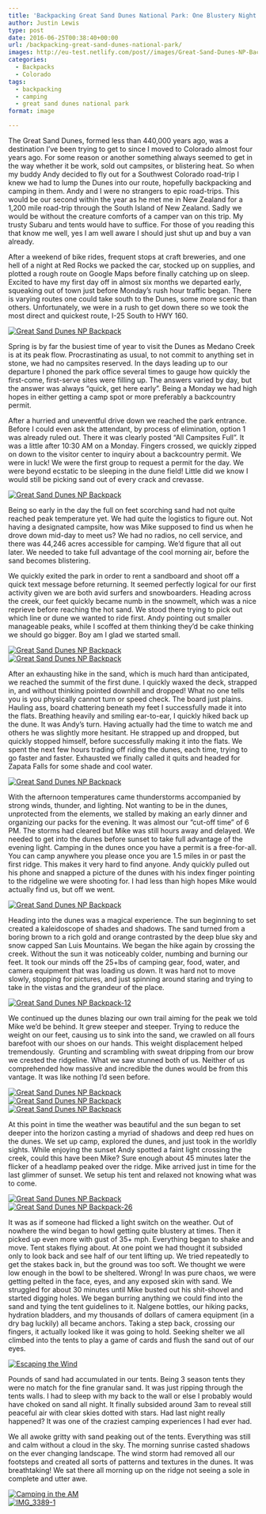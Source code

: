 ```yaml
---
title: 'Backpacking Great Sand Dunes National Park: One Blustery Night'
author: Justin Lewis
type: post
date: 2016-06-25T00:38:40+00:00
url: /backpacking-great-sand-dunes-national-park/
images: http://eu-test.netlify.com/post//images/Great-Sand-Dunes-NP-Backpack-5-e1476585939654.jpg
categories:
  - Backpacks
  - Colorado
tags:
  - backpacking
  - camping
  - great sand dunes national park
format: image

---
```

The Great Sand Dunes, formed less than 440,000 years ago, was a destination I’ve been trying to get to since I moved to Colorado almost four years ago. For some reason or another something always seemed to get in the way whether it be work, sold out campsites, or blistering heat. So when my buddy Andy decided to fly out for a Southwest Colorado road-trip I knew we had to lump the Dunes into our route, hopefully backpacking and camping in them. Andy and I were no strangers to epic road-trips. This would be our second within the year as he met me in New Zealand for a 1,200 mile road-trip through the South Island of New Zealand. Sadly we would be without the creature comforts of a camper van on this trip. My trusty Subaru and tents would have to suffice. For those of you reading this that know me well, yes I am well aware I should just shut up and buy a van already.

After a weekend of bike rides, frequent stops at craft breweries, and one hell of a night at Red Rocks we packed the car, stocked up on supplies, and plotted a rough route on Google Maps before finally catching up on sleep. Excited to have my first day off in almost six months we departed early, squeaking out of town just before Monday’s rush hour traffic began. There is varying routes one could take south to the Dunes, some more scenic than others. Unfortunately, we were in a rush to get down there so we took the most direct and quickest route, I-25 South to HWY 160. 

<div class="ngg-gallery-singlepic-image " style="">
  <a href="http://www.elevationupgrade.com/wp-content/gallery/Great%20Sand%20Dunes/Great-Sand-Dunes-NP-Backpack-1.jpg"
		     title=""
             data-src="http://www.elevationupgrade.com/wp-content/gallery/Great%20Sand%20Dunes/Great-Sand-Dunes-NP-Backpack-1.jpg"
             data-thumbnail="http://www.elevationupgrade.com/wp-content/gallery/Great%20Sand%20Dunes/thumbs/thumbs_Great-Sand-Dunes-NP-Backpack-1.jpg"
             data-image-id="270"
             data-title="Great Sand Dunes NP Backpack"
             data-description=""
             target='_self'
             class="ngg-fancybox" rel="50986c631e2e2519c7bbc477332fa94b"> <img class="ngg-singlepic"
             src="http://www.elevationupgrade.com/wp-content/gallery/Great%20Sand%20Dunes/dynamic/Great-Sand-Dunes-NP-Backpack-1.jpg-nggid03270-ngg0dyn-0x0x100-00f0w010c010r110f110r010t010.jpg"
             alt="Great Sand Dunes NP Backpack"
             title="Great Sand Dunes NP Backpack"
 /> </a>
</div>

<!--more-->

Spring is by far the busiest time of year to visit the Dunes as Medano Creek is at its peak flow. Procrastinating as usual, to not commit to anything set in stone, we had no campsites reserved. In the days leading up to our departure I phoned the park office several times to gauge how quickly the first-come, first-serve sites were filling up. The answers varied by day, but the answer was always “quick, get here early”. Being a Monday we had high hopes in either getting a camp spot or more preferably a backcountry permit.

After a hurried and uneventful drive down we reached the park entrance. Before I could even ask the attendant, by process of elimination, option 1 was already ruled out. There it was clearly posted “All Campsites Full”. It was a little after 10:30 AM on a Monday. Fingers crossed, we quickly zipped on down to the visitor center to inquiry about a backcountry permit. We were in luck! We were the first group to request a permit for the day. We were beyond ecstatic to be sleeping in the dune field! Little did we know I would still be picking sand out of every crack and crevasse. 

<div class="ngg-gallery-singlepic-image " style="">
  <a href="http://www.elevationupgrade.com/wp-content/gallery/Great%20Sand%20Dunes/Great-Sand-Dunes-NP-Backpack-2.jpg"
		     title=""
             data-src="http://www.elevationupgrade.com/wp-content/gallery/Great%20Sand%20Dunes/Great-Sand-Dunes-NP-Backpack-2.jpg"
             data-thumbnail="http://www.elevationupgrade.com/wp-content/gallery/Great%20Sand%20Dunes/thumbs/thumbs_Great-Sand-Dunes-NP-Backpack-2.jpg"
             data-image-id="271"
             data-title="Great Sand Dunes NP Backpack"
             data-description=""
             target='_self'
             class="ngg-fancybox" rel="4b6ba6ee0441ad24eec2da082200495c"> <img class="ngg-singlepic"
             src="http://www.elevationupgrade.com/wp-content/gallery/Great%20Sand%20Dunes/dynamic/Great-Sand-Dunes-NP-Backpack-2.jpg-nggid03271-ngg0dyn-0x0x100-00f0w010c010r110f110r010t010.jpg"
             alt="Great Sand Dunes NP Backpack"
             title="Great Sand Dunes NP Backpack"
 /> </a>
</div>

Being so early in the day the full on feet scorching sand had not quite reached peak temperature yet. We had quite the logistics to figure out. Not having a designated campsite, how was Mike supposed to find us when he drove down mid-day to meet us? We had no radios, no cell service, and there was 44,246 acres accessible for camping. We’d figure that all out later. We needed to take full advantage of the cool morning air, before the sand becomes blistering.

We quickly exited the park in order to rent a sandboard and shoot off a quick text message before returning. It seemed perfectly logical for our first activity given we are both avid surfers and snowboarders. Heading across the creek, our feet quickly became numb in the snowmelt, which was a nice reprieve before reaching the hot sand. We stood there trying to pick out which line or dune we wanted to ride first. Andy pointing out smaller manageable peaks, while I scoffed at them thinking they’d be cake thinking we should go bigger. Boy am I glad we started small. 

<div class="ngg-gallery-singlepic-image " style="">
  <a href="http://www.elevationupgrade.com/wp-content/gallery/Great%20Sand%20Dunes/Great-Sand-Dunes-NP-Backpack-9.jpg"
		     title=""
             data-src="http://www.elevationupgrade.com/wp-content/gallery/Great%20Sand%20Dunes/Great-Sand-Dunes-NP-Backpack-9.jpg"
             data-thumbnail="http://www.elevationupgrade.com/wp-content/gallery/Great%20Sand%20Dunes/thumbs/thumbs_Great-Sand-Dunes-NP-Backpack-9.jpg"
             data-image-id="274"
             data-title="Great Sand Dunes NP Backpack"
             data-description=""
             target='_self'
             class="ngg-fancybox" rel="1f98c81d8ff63faab55d70334ab8bf18"> <img class="ngg-singlepic"
             src="http://www.elevationupgrade.com/wp-content/gallery/Great%20Sand%20Dunes/dynamic/Great-Sand-Dunes-NP-Backpack-9.jpg-nggid03274-ngg0dyn-0x0x100-00f0w010c010r110f110r010t010.jpg"
             alt="Great Sand Dunes NP Backpack"
             title="Great Sand Dunes NP Backpack"
 /> </a>
</div>

<div class="ngg-gallery-singlepic-image " style="">
  <a href="http://www.elevationupgrade.com/wp-content/gallery/Great%20Sand%20Dunes/Great-Sand-Dunes-NP-Backpack-3.jpg"
		     title=""
             data-src="http://www.elevationupgrade.com/wp-content/gallery/Great%20Sand%20Dunes/Great-Sand-Dunes-NP-Backpack-3.jpg"
             data-thumbnail="http://www.elevationupgrade.com/wp-content/gallery/Great%20Sand%20Dunes/thumbs/thumbs_Great-Sand-Dunes-NP-Backpack-3.jpg"
             data-image-id="272"
             data-title="Great Sand Dunes NP Backpack"
             data-description=""
             target='_self'
             class="ngg-fancybox" rel="673c5c97a6817a719e8de51309331dcc"> <img class="ngg-singlepic"
             src="http://www.elevationupgrade.com/wp-content/gallery/Great%20Sand%20Dunes/dynamic/Great-Sand-Dunes-NP-Backpack-3.jpg-nggid03272-ngg0dyn-0x0x100-00f0w010c010r110f110r010t010.jpg"
             alt="Great Sand Dunes NP Backpack"
             title="Great Sand Dunes NP Backpack"
 /> </a>
</div>

After an exhausting hike in the sand, which is much hard than anticipated, we reached the summit of the first dune. I quickly waxed the deck, strapped in, and without thinking pointed downhill and dropped! What no one tells you is you physically cannot turn or speed check. The board just plains. Hauling ass, board chattering beneath my feet I successfully made it into the flats. Breathing heavily and smiling ear-to-ear, I quickly hiked back up the dune. It was Andy’s turn. Having actually had the time to watch me and others he was slightly more hesitant. He strapped up and dropped, but quickly stopped himself, before successfully making it into the flats. We spent the next few hours trading off riding the dunes, each time, trying to go faster and faster. Exhausted we finally called it quits and headed for Zapata Falls for some shade and cool water. 

<div class="ngg-gallery-singlepic-image " style="">
  <a href="http://www.elevationupgrade.com/wp-content/gallery/Great%20Sand%20Dunes/Great-Sand-Dunes-NP-Backpack-11.jpg"
		     title=""
             data-src="http://www.elevationupgrade.com/wp-content/gallery/Great%20Sand%20Dunes/Great-Sand-Dunes-NP-Backpack-11.jpg"
             data-thumbnail="http://www.elevationupgrade.com/wp-content/gallery/Great%20Sand%20Dunes/thumbs/thumbs_Great-Sand-Dunes-NP-Backpack-11.jpg"
             data-image-id="275"
             data-title="Great Sand Dunes NP Backpack"
             data-description=""
             target='_self'
             class="ngg-fancybox" rel="5227403bb6f6aa15a393e0f1c620977f"> <img class="ngg-singlepic"
             src="http://www.elevationupgrade.com/wp-content/gallery/Great%20Sand%20Dunes/dynamic/Great-Sand-Dunes-NP-Backpack-11.jpg-nggid03275-ngg0dyn-0x0x100-00f0w010c010r110f110r010t010.jpg"
             alt="Great Sand Dunes NP Backpack"
             title="Great Sand Dunes NP Backpack"
 /> </a>
</div>

With the afternoon temperatures came thunderstorms accompanied by strong winds, thunder, and lighting. Not wanting to be in the dunes, unprotected from the elements, we stalled by making an early dinner and organizing our packs for the evening. It was almost our “cut-off time” of 6 PM. The storms had cleared but Mike was still hours away and delayed. We needed to get into the dunes before sunset to take full advantage of the evening light. Camping in the dunes once you have a permit is a free-for-all. You can camp anywhere you please once you are 1.5 miles in or past the first ridge. This makes it very hard to find anyone. Andy quickly pulled out his phone and snapped a picture of the dunes with his index finger pointing to the ridgeline we were shooting for. I had less than high hopes Mike would actually find us, but off we went. 

<div class="ngg-gallery-singlepic-image " style="">
  <a href="http://www.elevationupgrade.com/wp-content/gallery/Great%20Sand%20Dunes/Great-Sand-Dunes-NP-Backpack-13.jpg"
		     title=""
             data-src="http://www.elevationupgrade.com/wp-content/gallery/Great%20Sand%20Dunes/Great-Sand-Dunes-NP-Backpack-13.jpg"
             data-thumbnail="http://www.elevationupgrade.com/wp-content/gallery/Great%20Sand%20Dunes/thumbs/thumbs_Great-Sand-Dunes-NP-Backpack-13.jpg"
             data-image-id="277"
             data-title="Great Sand Dunes NP Backpack"
             data-description=""
             target='_self'
             class="ngg-fancybox" rel="d1c0d3080a5258c633fe603fda1ca64a"> <img class="ngg-singlepic"
             src="http://www.elevationupgrade.com/wp-content/gallery/Great%20Sand%20Dunes/dynamic/Great-Sand-Dunes-NP-Backpack-13.jpg-nggid03277-ngg0dyn-0x0x100-00f0w010c010r110f110r010t010.jpg"
             alt="Great Sand Dunes NP Backpack"
             title="Great Sand Dunes NP Backpack"
 /> </a>
</div>

Heading into the dunes was a magical experience. The sun beginning to set created a kaleidoscope of shades and shadows. The sand turned from a boring brown to a rich gold and orange contrasted by the deep blue sky and snow capped San Luis Mountains. We began the hike again by crossing the creek. Without the sun it was noticeably colder, numbing and burning our feet. It took our minds off the 25+lbs of camping gear, food, water, and camera equipment that was loading us down. It was hard not to move slowly, stopping for pictures, and just spinning around staring and trying to take in the vistas and the grandeur of the place. 

<div class="ngg-gallery-singlepic-image " style="">
  <a href="http://www.elevationupgrade.com/wp-content/gallery/Great%20Sand%20Dunes/Great-Sand-Dunes-NP-Backpack-12.jpg"
		     title=""
             data-src="http://www.elevationupgrade.com/wp-content/gallery/Great%20Sand%20Dunes/Great-Sand-Dunes-NP-Backpack-12.jpg"
             data-thumbnail="http://www.elevationupgrade.com/wp-content/gallery/Great%20Sand%20Dunes/thumbs/thumbs_Great-Sand-Dunes-NP-Backpack-12.jpg"
             data-image-id="276"
             data-title="Great Sand Dunes NP Backpack-12"
             data-description=""
             target='_self'
             class="ngg-fancybox" rel="8103c2b8abf5ce27b7d44e3445b6562a"> <img class="ngg-singlepic"
             src="http://www.elevationupgrade.com/wp-content/gallery/Great%20Sand%20Dunes/dynamic/Great-Sand-Dunes-NP-Backpack-12.jpg-nggid03276-ngg0dyn-0x0x100-00f0w010c010r110f110r010t010.jpg"
             alt="Great Sand Dunes NP Backpack-12"
             title="Great Sand Dunes NP Backpack-12"
 /> </a>
</div>

We continued up the dunes blazing our own trail aiming for the peak we told Mike we’d be behind. It grew steeper and steeper. Trying to reduce the weight on our feet, causing us to sink into the sand, we crawled on all fours barefoot with our shoes on our hands. This weight displacement helped tremendously.  Grunting and scrambling with sweat dripping from our brow we crested the ridgeline. What we saw stunned both of us. Neither of us comprehended how massive and incredible the dunes would be from this vantage. It was like nothing I’d seen before. 

<div class="ngg-gallery-singlepic-image " style="">
  <a href="http://www.elevationupgrade.com/wp-content/gallery/Great%20Sand%20Dunes/Great-Sand-Dunes-NP-Backpack-14.jpg"
		     title=""
             data-src="http://www.elevationupgrade.com/wp-content/gallery/Great%20Sand%20Dunes/Great-Sand-Dunes-NP-Backpack-14.jpg"
             data-thumbnail="http://www.elevationupgrade.com/wp-content/gallery/Great%20Sand%20Dunes/thumbs/thumbs_Great-Sand-Dunes-NP-Backpack-14.jpg"
             data-image-id="278"
             data-title="Great Sand Dunes NP Backpack"
             data-description=""
             target='_self'
             class="ngg-fancybox" rel="7f3d1e5ab2d0436ef8402c21a75f4e50"> <img class="ngg-singlepic"
             src="http://www.elevationupgrade.com/wp-content/gallery/Great%20Sand%20Dunes/dynamic/Great-Sand-Dunes-NP-Backpack-14.jpg-nggid03278-ngg0dyn-0x0x100-00f0w010c010r110f110r010t010.jpg"
             alt="Great Sand Dunes NP Backpack"
             title="Great Sand Dunes NP Backpack"
 /> </a>
</div>

<div class="ngg-gallery-singlepic-image " style="">
  <a href="http://www.elevationupgrade.com/wp-content/gallery/Great%20Sand%20Dunes/Great-Sand-Dunes-NP-Backpack-15.jpg"
		     title=""
             data-src="http://www.elevationupgrade.com/wp-content/gallery/Great%20Sand%20Dunes/Great-Sand-Dunes-NP-Backpack-15.jpg"
             data-thumbnail="http://www.elevationupgrade.com/wp-content/gallery/Great%20Sand%20Dunes/thumbs/thumbs_Great-Sand-Dunes-NP-Backpack-15.jpg"
             data-image-id="279"
             data-title="Great Sand Dunes NP Backpack"
             data-description=""
             target='_self'
             class="ngg-fancybox" rel="ef9c63e2e431444ada6697c3aa1c1ddd"> <img class="ngg-singlepic"
             src="http://www.elevationupgrade.com/wp-content/gallery/Great%20Sand%20Dunes/dynamic/Great-Sand-Dunes-NP-Backpack-15.jpg-nggid03279-ngg0dyn-0x0x100-00f0w010c010r110f110r010t010.jpg"
             alt="Great Sand Dunes NP Backpack"
             title="Great Sand Dunes NP Backpack"
 /> </a>
</div>

<div class="ngg-gallery-singlepic-image " style="">
  <a href="http://www.elevationupgrade.com/wp-content/gallery/Great%20Sand%20Dunes/Great-Sand-Dunes-NP-Backpack-21.jpg"
		     title=""
             data-src="http://www.elevationupgrade.com/wp-content/gallery/Great%20Sand%20Dunes/Great-Sand-Dunes-NP-Backpack-21.jpg"
             data-thumbnail="http://www.elevationupgrade.com/wp-content/gallery/Great%20Sand%20Dunes/thumbs/thumbs_Great-Sand-Dunes-NP-Backpack-21.jpg"
             data-image-id="282"
             data-title="Great Sand Dunes NP Backpack"
             data-description=""
             target='_self'
             class="ngg-fancybox" rel="8e985c0a60b409e94f222719fbbaa6a9"> <img class="ngg-singlepic"
             src="http://www.elevationupgrade.com/wp-content/gallery/Great%20Sand%20Dunes/dynamic/Great-Sand-Dunes-NP-Backpack-21.jpg-nggid03282-ngg0dyn-0x0x100-00f0w010c010r110f110r010t010.jpg"
             alt="Great Sand Dunes NP Backpack"
             title="Great Sand Dunes NP Backpack"
 /> </a>
</div>

At this point in time the weather was beautiful and the sun began to set deeper into the horizon casting a myriad of shadows and deep red hues on the dunes. We set up camp, explored the dunes, and just took in the worldly sights. While enjoying the sunset Andy spotted a faint light crossing the creek, could this have been Mike? Sure enough about 45 minutes later the flicker of a headlamp peaked over the ridge. Mike arrived just in time for the last glimmer of sunset. We setup his tent and relaxed not knowing what was to come. 

<div class="ngg-gallery-singlepic-image " style="">
  <a href="http://www.elevationupgrade.com/wp-content/gallery/Great%20Sand%20Dunes/Great-Sand-Dunes-NP-Backpack-24.jpg"
		     title=""
             data-src="http://www.elevationupgrade.com/wp-content/gallery/Great%20Sand%20Dunes/Great-Sand-Dunes-NP-Backpack-24.jpg"
             data-thumbnail="http://www.elevationupgrade.com/wp-content/gallery/Great%20Sand%20Dunes/thumbs/thumbs_Great-Sand-Dunes-NP-Backpack-24.jpg"
             data-image-id="285"
             data-title="Great Sand Dunes NP Backpack"
             data-description=""
             target='_self'
             class="ngg-fancybox" rel="bc7eb3589964b580fbb4a9c8b4bd9bef"> <img class="ngg-singlepic"
             src="http://www.elevationupgrade.com/wp-content/gallery/Great%20Sand%20Dunes/dynamic/Great-Sand-Dunes-NP-Backpack-24.jpg-nggid03285-ngg0dyn-0x0x100-00f0w010c010r110f110r010t010.jpg"
             alt="Great Sand Dunes NP Backpack"
             title="Great Sand Dunes NP Backpack"
 /> </a>
</div>

<div class="ngg-gallery-singlepic-image " style="">
  <a href="http://www.elevationupgrade.com/wp-content/gallery/Great%20Sand%20Dunes/Great-Sand-Dunes-NP-Backpack-26.jpg"
		     title=""
             data-src="http://www.elevationupgrade.com/wp-content/gallery/Great%20Sand%20Dunes/Great-Sand-Dunes-NP-Backpack-26.jpg"
             data-thumbnail="http://www.elevationupgrade.com/wp-content/gallery/Great%20Sand%20Dunes/thumbs/thumbs_Great-Sand-Dunes-NP-Backpack-26.jpg"
             data-image-id="286"
             data-title="Great Sand Dunes NP Backpack-26"
             data-description=""
             target='_self'
             class="ngg-fancybox" rel="6b0dcb8760c779b45a86c7e2f6814ffa"> <img class="ngg-singlepic"
             src="http://www.elevationupgrade.com/wp-content/gallery/Great%20Sand%20Dunes/dynamic/Great-Sand-Dunes-NP-Backpack-26.jpg-nggid03286-ngg0dyn-0x0x100-00f0w010c010r110f110r010t010.jpg"
             alt="Great Sand Dunes NP Backpack-26"
             title="Great Sand Dunes NP Backpack-26"
 /> </a>
</div>

It was as if someone had flicked a light switch on the weather. Out of nowhere the wind began to howl getting quite blustery at times. Then it picked up even more with gust of 35+ mph. Everything began to shake and move. Tent stakes flying about. At one point we had thought it subsided only to look back and see half of our tent lifting up. We tried repeatedly to get the stakes back in, but the ground was too soft. We thought we were low enough in the bowl to be sheltered. Wrong! In was pure chaos, we were getting pelted in the face, eyes, and any exposed skin with sand. We struggled for about 30 minutes until Mike busted out his shit-shovel and started digging holes. We began burring anything we could find into the sand and tying the tent guidelines to it. Nalgene bottles, our hiking packs, hydration bladders, and my thousands of dollars of camera equipment (in a dry bag luckily) all became anchors. Taking a step back, crossing our fingers, it actually looked like it was going to hold. Seeking shelter we all climbed into the tents to play a game of cards and flush the sand out of our eyes. 

<div class="ngg-gallery-singlepic-image " style="">
  <a href="http://www.elevationupgrade.com/wp-content/gallery/Great%20Sand%20Dunes/IMG_3384-1.JPG"
		     title=""
             data-src="http://www.elevationupgrade.com/wp-content/gallery/Great%20Sand%20Dunes/IMG_3384-1.JPG"
             data-thumbnail="http://www.elevationupgrade.com/wp-content/gallery/Great%20Sand%20Dunes/thumbs/thumbs_IMG_3384-1.JPG"
             data-image-id="291"
             data-title="Escaping the Wind"
             data-description=""
             target='_self'
             class="ngg-fancybox" rel="42c64afb1936d5b08a1868fc6d9f3c00"> <img class="ngg-singlepic"
             src="http://www.elevationupgrade.com/wp-content/gallery/Great%20Sand%20Dunes/dynamic/IMG_3384-1.JPG-nggid03291-ngg0dyn-0x0x100-00f0w010c010r110f110r010t010.JPG"
             alt="Escaping the Wind"
             title="Escaping the Wind"
 /> </a>
</div>

Pounds of sand had accumulated in our tents. Being 3 season tents they were no match for the fine granular sand. It was just ripping through the tents walls. I had to sleep with my back to the wall or else I probably would have choked on sand all night. It finally subsided around 3am to reveal still peaceful air with clear skies dotted with stars. Had last night really happened? It was one of the craziest camping experiences I had ever had.

We all awoke gritty with sand peaking out of the tents. Everything was still and calm without a cloud in the sky. The morning sunrise casted shadows on the ever changing landscape. The wind storm had removed all our footsteps and created all sorts of patterns and textures in the dunes. It was breathtaking! We sat there all morning up on the ridge not seeing a sole in complete and utter awe. 

<div class="ngg-gallery-singlepic-image " style="">
  <a href="http://www.elevationupgrade.com/wp-content/gallery/Great%20Sand%20Dunes/IMG_3388-1.JPG"
		     title=""
             data-src="http://www.elevationupgrade.com/wp-content/gallery/Great%20Sand%20Dunes/IMG_3388-1.JPG"
             data-thumbnail="http://www.elevationupgrade.com/wp-content/gallery/Great%20Sand%20Dunes/thumbs/thumbs_IMG_3388-1.JPG"
             data-image-id="292"
             data-title="Camping in the AM"
             data-description=""
             target='_self'
             class="ngg-fancybox" rel="45f7b9c04267ce6529b481633c87da7e"> <img class="ngg-singlepic"
             src="http://www.elevationupgrade.com/wp-content/gallery/Great%20Sand%20Dunes/dynamic/IMG_3388-1.JPG-nggid03292-ngg0dyn-0x0x100-00f0w010c010r110f110r010t010.JPG"
             alt="Camping in the AM"
             title="Camping in the AM"
 /> </a>
</div>

<div class="ngg-gallery-singlepic-image " style="">
  <a href="http://www.elevationupgrade.com/wp-content/gallery/Great%20Sand%20Dunes/IMG_3389-1.JPG"
		     title=""
             data-src="http://www.elevationupgrade.com/wp-content/gallery/Great%20Sand%20Dunes/IMG_3389-1.JPG"
             data-thumbnail="http://www.elevationupgrade.com/wp-content/gallery/Great%20Sand%20Dunes/thumbs/thumbs_IMG_3389-1.JPG"
             data-image-id="293"
             data-title="IMG_3389-1"
             data-description=""
             target='_self'
             class="ngg-fancybox" rel="daf4ad2d7d8de142cf9cd24ef744ac14"> <img class="ngg-singlepic"
             src="http://www.elevationupgrade.com/wp-content/gallery/Great%20Sand%20Dunes/dynamic/IMG_3389-1.JPG-nggid03293-ngg0dyn-0x0x100-00f0w010c010r110f110r010t010.JPG"
             alt="IMG_3389-1"
             title="IMG_3389-1"
 /> </a>
</div>

&nbsp;